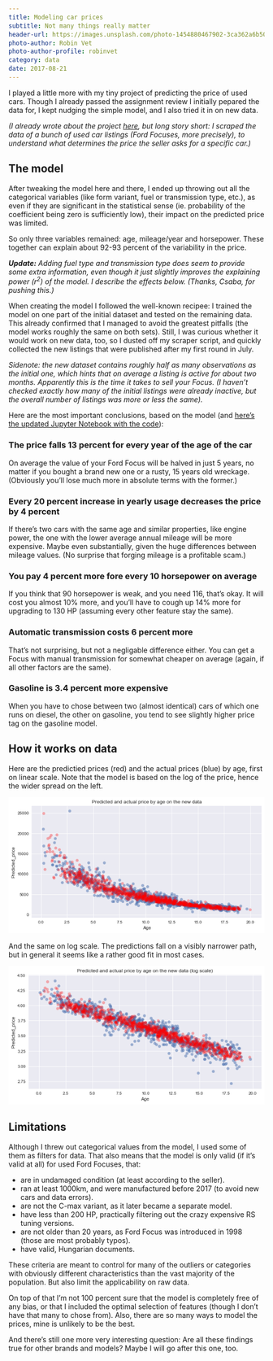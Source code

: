 ```yaml
---
title: Modeling car prices  
subtitle: Not many things really matter
header-url: https://images.unsplash.com/photo-1454880467902-3ca362a6b508?ixlib=rb-0.3.5&q=80&fm=jpg&crop=entropy&cs=tinysrgb&w=1900&fit=crop&s=115bd7d37baf9a595ce0d1ca2d29899e
photo-author: Robin Vet
photo-author-profile: robinvet
category: data
date: 2017-08-21
---
```


I played a little more with my tiny project of predicting the price of used cars. Though I already passed the assignment review I initially pepared the data for, I kept nudging the simple model, and I also tried it in on new data.

_(I already wrote about the project [here](http://dotkomblog.com/data/2017/08/15/how-much-would-you-pay-for-a-used-car/), but long story short: I scraped the data of a bunch of used car listings (Ford Focuses, more precisely), to understand what determines the price the seller asks for a specific car.)_
 
## The model

After tweaking the model here and there, I ended up throwing out all the categorical variables (like form variant, fuel or transmission type, etc.), as even if they are significant in the statistical sense (ie. probability of the coefficient being zero is sufficiently low), their impact on the predicted price was limited.

So only three variables remained: age, mileage/year and horsepower. These together can explain about 92-93 percent of the variability in the price.

_**Update:** Adding fuel type and transmission type does seem to provide some extra information, even though it just slightly improves the explaining power (r<sup>2</sup>) of the model. I describe the effects below. (Thanks, Csaba, for pushing this.)_

When creating the model I followed the well-known recipee: I trained the model on one part of the initial dataset and tested on the remaining data. This already confirmed that I managed to avoid the greatest pitfalls (the model works roughly the same on both sets). Still, I was curious whether it would work on new data, too, so I dusted off my scraper script, and quickly collected the new listings that were published after my first round in July.

_Sidenote: the new dataset contains roughly half as many observations as the initial one, which hints that on average a listing is active for about two months. Apparently this is the time it takes to sell your Focus. (I haven’t checked exactly how many of the initial listings were already inactive, but the overall number of listings was more or less the same)._

Here are the most important conclusions, based on the model (and [here’s the updated Jupyter Notebook with the code](/sample_data/Price_regression.html)):

### The price falls 13 percent for every year of the age of the car

On average the value of your Ford Focus will be halved in just 5 years, no matter if you bought a brand new one or a rusty, 15 years old wreckage. (Obviously you’ll lose much more in absolute terms with the former.)

### Every 20 percent increase in yearly usage decreases the price by 4 percent

If there’s two cars with the same age and similar properties, like engine power, the one with the lower average annual mileage will be more expensive. Maybe even substantially, given the huge differences between mileage values. (No surprise that forging mileage is a profitable scam.)

### You pay 4 percent more fore every 10 horsepower on average

If you think that 90 horsepower is weak, and you need 116, that’s okay. It will cost you almost 10% more, and you’ll have to cough up 14% more for upgrading to 130 HP (assuming every other feature stay the same).

### Automatic transmission costs 6 percent more

That’s not surprising, but not a negligable difference either. You can get a Focus with manual transmission for somewhat cheaper on average (again, if all other factors are the same).

### Gasoline is 3.4 percent more expensive

When you have to chose between two (almost identical) cars of which one runs on diesel, the other on gasoline, you tend to see slightly higher price tag on the gasoline model.

## How it works on data

Here are the predictied prices (red) and the actual prices (blue) by age, first on linear scale. Note that the model is based on the log of the price, hence the wider spread on the left.

![](/img/posts/price_predict1.png)

And the same on log scale. The predictions fall on a visibly narrower path, but in general it seems like a rather good fit in most cases.

![](/img/posts/price_predict2.png)

## Limitations

Although I threw out categorical values from the model, I used some of them as filters for data. That also means that the model is only valid (if it’s valid at all) for used Ford Focuses, that:

* are in undamaged condition (at least according to the seller).
* ran at least 1000km, and were manufactured before 2017 (to avoid new cars and data errors).
* are not the C-max variant, as it later became a separate model.
* have less than 200 HP, practically filtering out the crazy expensive RS tuning versions.
* are not older than 20 years, as Ford Focus was introduced in 1998 (those are most probably typos).
* have valid, Hungarian documents.

These criteria are meant to control for many of the outliers or categories with obviously different characteristics than the vast majority of the population. But also limit the applicability on raw data.

On top of that I’m not 100 percent sure that the model is completely free of any bias, or that I included the optimal selection of features (though I don’t have that many to chose from). Also, there are so many ways to model the prices, mine is unlikely to be the best.

And there’s still one more very interesting question: Are all these findings true for other brands and models? Maybe I will go after this one, too.
